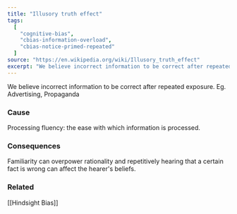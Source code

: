 ```yaml
---
title: "Illusory truth effect"
tags:
  [
    "cognitive-bias",
    "cbias-information-overload",
    "cbias-notice-primed-repeated"
  ]
source: "https://en.wikipedia.org/wiki/Illusory_truth_effect"
excerpt: "We believe incorrect information to be correct after repeated exposure."
---
```


We believe incorrect information to be correct after repeated exposure. Eg. Advertising, Propaganda

### Cause

Processing fluency: the ease with which information is processed.

### Consequences

 Familiarity can overpower rationality and repetitively hearing that a certain fact is wrong can affect the hearer's beliefs.
 
 ### Related
 
 [[Hindsight Bias]]

